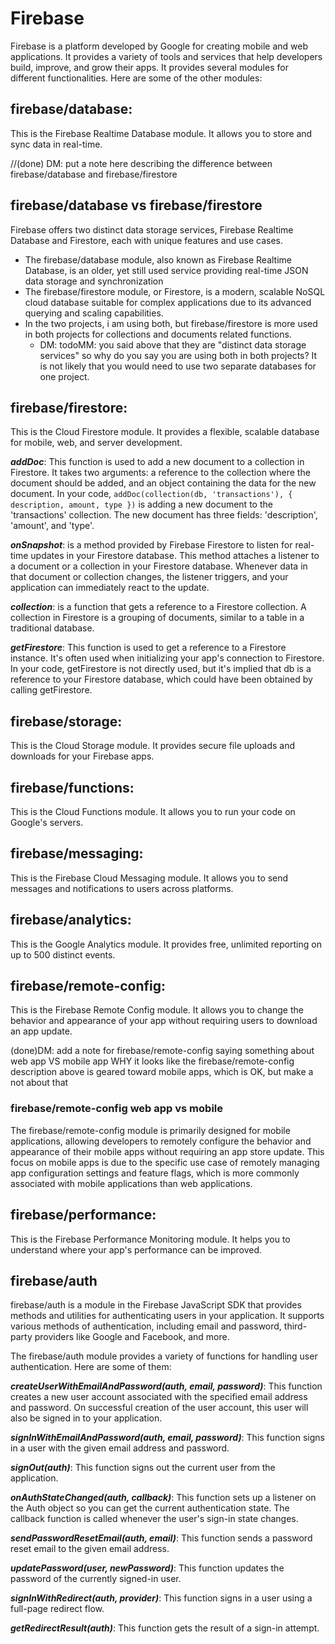 # Firebase 
Firebase is a platform developed by Google for creating mobile and web applications. It provides a variety of tools and services that help developers build, improve, and grow their apps. It provides several modules for different functionalities. Here are some of the other modules:

## firebase/database: 
This is the Firebase Realtime Database module. It allows you to store and sync data in real-time.

//(done) DM: put a note here describing the difference between firebase/database and firebase/firestore

## firebase/database vs firebase/firestore
Firebase offers two distinct data storage services, Firebase Realtime Database and Firestore, each with unique features and use cases.
* The firebase/database module, also known as Firebase Realtime Database, is an older, yet still used service providing real-time JSON data storage and synchronization 
* The firebase/firestore module, or Firestore, is a modern, scalable NoSQL cloud database suitable for complex applications due to its advanced querying and scaling capabilities.
* In the two projects, i am using both, but firebase/firestore is more used in both projects for collections and documents related functions.
  * DM: todoMM: you said above that they are "distinct data storage services" so why do you say you are using both in both projects? It is not likely that you would need to use two separate databases for one project.



## firebase/firestore: 
This is the Cloud Firestore module. It provides a flexible, scalable database for mobile, web, and server development.

***addDoc***: This function is used to add a new document to a collection in Firestore. It takes two arguments: a reference to the collection where the document should be added, and an object containing the data for the new document. In your code, `addDoc(collection(db, 'transactions'), { description, amount, type })` is adding a new document to the 'transactions' collection. The new document has three fields: 'description', 'amount', and 'type'.

***onSnapshot***: is a method provided by Firebase Firestore to listen for real-time updates in your Firestore database. This method attaches a listener to a document or a collection in your Firestore database. Whenever data in that document or collection changes, the listener triggers, and your application can immediately react to the update.


***collection***: is a function that gets a reference to a Firestore collection. A collection in Firestore is a grouping of documents, similar to a table in a traditional database.

***getFirestore***: This function is used to get a reference to a Firestore instance. It's often used when initializing your app's connection to Firestore. In your code, getFirestore is not directly used, but it's implied that db is a reference to your Firestore database, which could have been obtained by calling getFirestore.

## firebase/storage: 
This is the Cloud Storage module. It provides secure file uploads and downloads for your Firebase apps.

## firebase/functions: 
This is the Cloud Functions module. It allows you to run your code on Google's servers.

## firebase/messaging: 
This is the Firebase Cloud Messaging module. It allows you to send messages and notifications to users across platforms.

## firebase/analytics: 
This is the Google Analytics module. It provides free, unlimited reporting on up to 500 distinct events.

## firebase/remote-config: 
This is the Firebase Remote Config module. It allows you to change the behavior and appearance of your app without requiring users to download an app update.

(done)DM: add a note for firebase/remote-config saying something about web app VS mobile app WHY it looks like the firebase/remote-config description above is geared toward mobile apps, which is OK, but make a not about that

### firebase/remote-config web app vs mobile
The firebase/remote-config module is primarily designed for mobile applications, allowing developers to remotely configure the behavior and appearance of their mobile apps without requiring an app store update. This focus on mobile apps is due to the specific use case of remotely managing app configuration settings and feature flags, which is more commonly associated with mobile applications than web applications.

## firebase/performance: 
This is the Firebase Performance Monitoring module. It helps you to understand where your app's performance can be improved.

## firebase/auth 
firebase/auth is a module in the Firebase JavaScript SDK that provides methods and utilities for authenticating users in your application. It supports various methods of authentication, including email and password, third-party providers like Google and Facebook, and more.

The firebase/auth module provides a variety of functions for handling user authentication. Here are some of them:

***createUserWithEmailAndPassword(auth, email, password)***: This function creates a new user account associated with the specified email address and password. On successful creation of the user account, this user will also be signed in to your application.

***signInWithEmailAndPassword(auth, email, password)***: This function signs in a user with the given email address and password.

***signOut(auth)***: This function signs out the current user from the application.

***onAuthStateChanged(auth, callback)***: This function sets up a listener on the Auth object so you can get the current authentication state. The callback function is called whenever the user's sign-in state changes.

***sendPasswordResetEmail(auth, email)***: This function sends a password reset email to the given email address.

***updatePassword(user, newPassword)***: This function updates the password of the currently signed-in user.

***signInWithRedirect(auth, provider)***: This function signs in a user using a full-page redirect flow.

***getRedirectResult(auth)***: This function gets the result of a sign-in attempt.